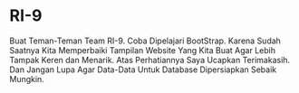 RI-9
====
Buat Teman-Teman Team RI-9. Coba Dipelajari BootStrap. Karena Sudah Saatnya Kita Memperbaiki Tampilan Website Yang Kita Buat Agar Lebih Tampak Keren dan Menarik.
Atas Perhatiannya Saya Ucapkan Terimakasih. Dan Jangan Lupa Agar Data-Data Untuk Database Dipersiapkan Sebaik Mungkin.
